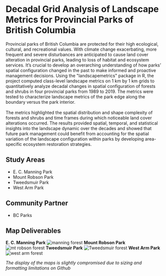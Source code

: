 # Decadal Grid Analysis of Landscape Metrics for Provincial Parks of British Columbia
Provincial parks of British Columbia are protected for their high ecological, cultural, and recreational values. With climate change exacerbating, more frequent and severe disturbances are anticipated to cause land cover alteration in provincial parks, leading to loss of habitat and ecosystem services. It’s crucial to develop an overarching understanding of how parks’ spatial configuration changed in the past to make informed and proactive management decisions. Using the "landscapemetrics" package in R, the project computed class-level landscape metrics on 1 km by 1 km grids to quantitatively analyze decadal changes in spatial configuration of forests and shrubs in four provincial parks from 1989 to 2019. The metrics were tested to characterize landscape metrics of the park edge along the boundary versus the park interior. 
<br>
<br>The metrics highlighted the spatial distribution and shape complexity of forests and shrubs and time frames during which noticeable land cover alterations occurred. The results provided spatial, temporal, and statistical insights into the landscape dynamic over the decades and showed that future park management could benefit from accounting for the spatial variation of the landscape configuration within parks by developing area-specific ecosystem restoration strategies.

<h2>Study Areas</h2>

- E. C. Manning Park
- Mount Robson Park
- Tweedsmuir Park
- West Arm Park

<h2>Community Partner</h2>
  
- BC Parks

<h2>Map Deliverables</h2>

<b>E. C. Manning Park</b>
![manning forest](https://github.com/Wendiz3/BCParks/assets/126609054/59efe07b-fef0-4d07-bc1b-ebb3dfc652cd)
<b>Mount Robson Park</b>
![mt robson forest](https://github.com/Wendiz3/BCParks/assets/126609054/c552c839-7122-4907-9149-7a09d64db448)
<b>Tweedsmuir Park</b>
![Tweedsmuir forest](https://github.com/Wendiz3/BCParks/assets/126609054/4ab18e53-2280-4cba-8d7a-1090297a0793)
<b>West Arm Park</b>
![west arm forest](https://github.com/Wendiz3/BCParks/assets/126609054/2e963304-7db9-411b-9a8b-30c2a48a2efc)

<p><em>The display of the maps is slightly compromised due to sizing and formatting limitations on Github<p>
